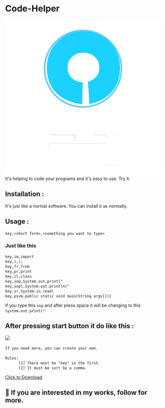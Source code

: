 # Code-Helper
<img src="CH.png">
It's helping to code your programs and it's easy to use. Try it.

## Installation :
It's just like a normal software. You can install it as normally.

## Usage :

```
key,<short form>,<something you want to type>
```
### Just like this
      
```text
key,im,import
key,),);
key,fr,from
key,pr,print
key,cl,class
key,sop,System.out.print("
key,sopl,System.out.println("
key,sr,System.in.read(
key,psvm,public static void main(String args[]){
```
If you type this ```sop``` and after press space it will be changing to this ```System.out.print("```.
## After pressing start button it do like this :
![](https://github.com/pBsOycShSo/Code-Helper/blob/main/vid.gif)
```
If you need more, you can create your own.

Rules:
      [1] There must be "key" in the first.
      [2] It must be sort by a comma.

```
<a href="blob:https://github.com/4e65b790-3700-48ef-b68e-40cb798238e6" download>Click to Download</a>

##  🤝 If you are interested in my works, follow for more.
